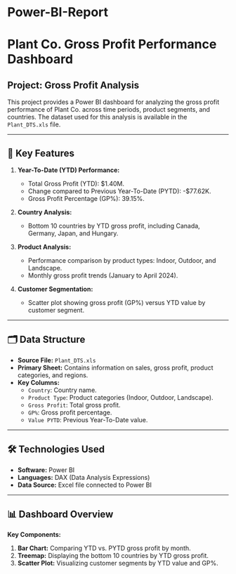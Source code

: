# Power-BI-Report
# Plant Co. Gross Profit Performance Dashboard  

## Project: Gross Profit Analysis  

This project provides a Power BI dashboard for analyzing the gross profit performance of Plant Co. across time periods, product segments, and countries. The dataset used for this analysis is available in the `Plant_DTS.xls` file.  

---

## 🚀 Key Features  

1. **Year-To-Date (YTD) Performance:**  
   - Total Gross Profit (YTD): $1.40M.  
   - Change compared to Previous Year-To-Date (PYTD): -$77.62K.  
   - Gross Profit Percentage (GP%): 39.15%.  

2. **Country Analysis:**  
   - Bottom 10 countries by YTD gross profit, including Canada, Germany, Japan, and Hungary.  

3. **Product Analysis:**  
   - Performance comparison by product types: Indoor, Outdoor, and Landscape.  
   - Monthly gross profit trends (January to April 2024).  

4. **Customer Segmentation:**  
   - Scatter plot showing gross profit (GP%) versus YTD value by customer segment.  

---

## 🗂️ Data Structure  

- **Source File:** `Plant_DTS.xls`  
- **Primary Sheet:** Contains information on sales, gross profit, product categories, and regions.  
- **Key Columns:**  
  - `Country`: Country name.  
  - `Product Type`: Product categories (Indoor, Outdoor, Landscape).  
  - `Gross Profit`: Total gross profit.  
  - `GP%`: Gross profit percentage.  
  - `Value PYTD`: Previous Year-To-Date value.  

---

## 🛠️ Technologies Used  

- **Software:** Power BI  
- **Languages:** DAX (Data Analysis Expressions)  
- **Data Source:** Excel file connected to Power BI  

---

## 📊 Dashboard Overview  

**Key Components:**  
1. **Bar Chart:** Comparing YTD vs. PYTD gross profit by month.  
2. **Treemap:** Displaying the bottom 10 countries by YTD gross profit.  
3. **Scatter Plot:** Visualizing customer segments by YTD value and GP%.  
